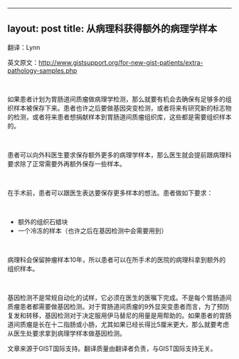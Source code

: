 
---
layout: post
title: 从病理科获得额外的病理学样本
---

翻译：Lynn

英文原文：http://www.gistsupport.org/for-new-gist-patients/extra-pathology-samples.php

&nbsp;

如果患者计划为胃肠道间质瘤做病理学检测，那么就要有机会去确保有足够多的组织样本被保存下来。患者也许之后要做基因突变检测，或者将来有研究新的标志物的检测，或者将来患者想捐献样本到胃肠道间质瘤组织库，这些都是需要组织样本的。

&nbsp;

患者可以向外科医生要求保存额外更多的病理学样本，那么医生就会提前跟病理科要求除了正常需要外再额外保存一些样本。

&nbsp;

在手术前，患者可以跟医生表达要保存更多样本的想法。患者做如下要求：

&nbsp;

- 额外的组织石蜡块
- 一个冷冻的样本（也许之后在基因检测中会需要用到）

&nbsp;

病理科会保留肿瘤样本10年，所以患者可以在所手术的医院的病理科拿到额外的组织样本。

&nbsp;

基因检测不是常规自动化的试样，它必须在医生的医嘱下完成。不是每个胃肠道间质瘤患者都需要做基因检测。对于胃肠道间质瘤的9外显突变患者而言，为了预防复发和转移，基因检测对于决定服用伊马替尼的用量是用帮助的。如果患者的胃肠道间质瘤是长在十二指肠或小肠，尤其如果已经长得比5厘米更大，那么就要考虑从医生处要求拿到病理学样本做基因检测。

文章来源于GIST国际支持。翻译质量由翻译者负责，与GIST国际支持无关。

